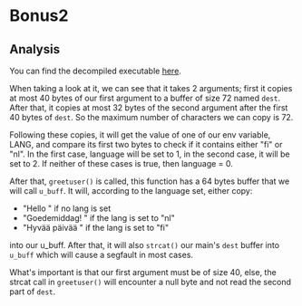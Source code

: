 # Bonus2

## Analysis

You can find the decompiled executable [here](./bonus2_decomp.c).

When taking a look at it, we can see that it takes 2 arguments; first it copies at most 40 bytes of our first argument to a buffer of size 72 named `dest`.
After that, it copies at most 32 bytes of the second argument after the first 40 bytes of `dest`.
So the maximum number of characters we can copy is 72.

Following these copies, it will get the value of one of our env variable, LANG, and compare its first two bytes to check if it contains either "fi" or "nl". In the first case, language will be set to 1, in the second case, it will be set to 2. If neither of these cases is true, then language = 0.

After that, `greetuser()` is called, this function has a 64 bytes buffer that we will call `u_buff`. It will, according to the language set, either copy:

- "Hello " if no lang is set
- "Goedemiddag! " if the lang is set to "nl"
- "Hyvää päivää " if the lang is set to "fi"

into our u_buff. After that, it will also `strcat()` our main's `dest` buffer into `u_buff` which will cause a segfault in most cases.

What's important is that our first argument must be of size 40, else, the strcat call in `greetuser()` will encounter a null byte and not read the second part of `dest`.


